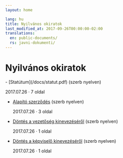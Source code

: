 ```yaml
---
layout: home

lang: hu
title: Nyilvános okiratok
last_modified_at: 2017-09-26T00:00:00-02:00
translations:
  en: public-documents/
  rs: javni-dokumenti/
---
```


# Nyilvános okiratok

<div class="documents" markdown="1">
- [Statútum](/docs/statut.pdf) (szerb nyelven)

  2017.07.26 · 7 oldal
- [Alapító szerződés](/docs/ugovor-o-osnivanju.pdf) (szerb nyelven)

  2017.07.26 · 3 oldal
- [Döntés a vezetőség kinevezéséről](/docs/odluka-o-imenovanju-upravnog-odbora.pdf) (szerb nyelven)

  2017.07.26 · 1 oldal
- [Döntés a képviselő kinevezéséről](/docs/odluka-o-imenovanju-upravitelja.pdf) (szerb nyelven)

  2017.07.26 · 1 oldal
</div>
